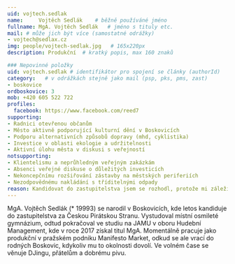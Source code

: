 ```yaml
---
uid: vojtech.sedlak
name:     Vojtěch Sedlák  	# běžně používáné jméno
fullname: MgA. Vojtěch Sedlák  	# jméno s tituly etc.
mail: # může jich být více (samostatné odrážky)
- vojtech@sedlax.cz
img: people/vojtech-sedlak.jpg   # 165x220px
description: Produkční 	# kratký popis, max 160 znaků

### Nepovinné položky
uid: vojtech.sedlak # identifikátor pro spojení se články (authorId)
category: 	# v odrážkách stejně jako mail (psp, pks, pms, zast)
- boskovice
ordboskovice: 3
mob: +420 605 522 722
profiles:
  facebook: https://www.facebook.com/reed7
supporting:
- Radnici otevřenou občanům
- Město aktivně podporující kulturní dění v Boskovicích
- Podporu alternativních způsobů dopravy (mhd, cyklistika)
- Investice v oblasti ekologie a udržitelnosti
- Aktivní úlohu města v diskusi s veřejností
notsupporting:
- Klientelismu a neprůhledným veřejným zakázkám
- Absenci veřejné diskuse o důležitých investicích
- Nekoncepčnímu rozšiřování zástavby na městských periferiích
- Nezodpovědnému nakládání s tříditelnými odpady
reason: Kandidovat do zastupitelstva jsem se rozhodl, protože mi záleží na tom, jak se v Boskovicích žije a jak zde probíhá spolupráce a komunikace mezi aktivními občany a radnicí. Přestože si nemyslím, že by situace na boskovické radnici byla kritická, jsou určité věci, kterým se Boskovice věnují málo, špatně, nebo vůbec. K nim patří například stěžejní téma komunikace vedení města s občany, transparentnost města v oblasti investic a ochota podílet se s občany na diskusi ohledně zásadních otázek.
---
```


MgA. Vojtěch Sedlák (* 19993) se narodil v Boskovicích, kde letos kandiduje do zastupitelstva za Českou Pirátskou Stranu. Vystudoval místní osmileté gymnázium, odtud pokračoval ve studiu na JAMU v oboru Hudební Management, kde v roce 2017 získal titul MgA. Momentálně pracuje jako produkční v pražském podniku Manifesto Market, odkud se ale vrací do rodných Boskovic, kdykoliv mu to okolnosti dovolí. Ve volném čase se věnuje DJingu, přátelům a dobrému pivu.
